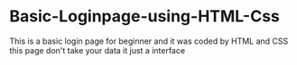 # Basic-Loginpage-using-HTML-Css
This is a basic login page for beginner and it was coded by HTML and CSS this page don't take your data it just a interface
